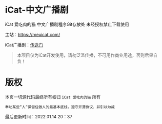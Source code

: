 iCat-中文广播剧
========
iCat 爱吃肉的猫 中文广播剧程序Git存放处 未经授权禁止下载使用

主站：https://meuicat.com/

iCat广播剧：[传送门](http://meuicat.com/Drama/)


> 本项目仅为iCat开发使用，请勿泛滥传播，不可用作商业用途，否则后果自负！

# 版权
本页一切源代码最终所有权归 `iCat 爱吃肉的猫` 所有

`奉劝某些“人”保留住做人的最基本底线，遵守开源协议，并引以为戒`

最后更新时间：2022.01.14 20：37
